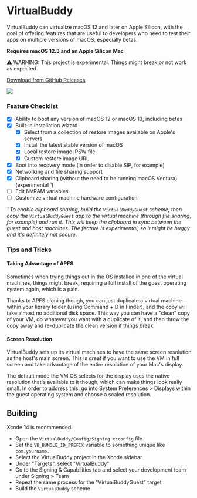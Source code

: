 # VirtualBuddy

VirtualBuddy can virtualize macOS 12 and later on Apple Silicon, with the goal of offering features that are useful to developers who need to test their apps on multiple versions of macOS, especially betas.

**Requires macOS 12.3 and an Apple Silicon Mac**

⚠️ WARNING: This project is experimental. Things might break or not work as expected.

[Download from GitHub Releases](https://github.com/insidegui/VirtualBuddy/releases)

![](./Screenshot.png)

### Feature Checklist

- [x] Ability to boot any version of macOS 12 or macOS 13, including betas
- [x] Built-in installation wizard
	- [x] Select from a collection of restore images available on Apple's servers
	- [x] Install the latest stable version of macOS
	- [x] Local restore image IPSW file
	- [x] Custom restore image URL
- [x] Boot into recovery mode (in order to disable SIP, for example)
- [x] Networking and file sharing support
- [x] Clipboard sharing (without the need to be running macOS Ventura) (experimental ¹)
- [ ] Edit NVRAM variables
- [ ] Customize virtual machine hardware configuration

_¹ To enable clipboard sharing, build the `VirtualBuddyGuest` scheme, then copy the `VirtualBuddyGuest` app to the virtual machine (through file sharing, for example) and run it. This will keep the clipboard in sync between the guest and host machines. The feature is experimental, so it might be buggy and it's definitely not secure._

### Tips and Tricks

#### Taking Advantage of APFS

Sometimes when trying things out in the OS installed in one of the virtual machines, things might break, requiring a full install of the guest operating system again, which is a pain.

Thanks to APFS cloning though, you can just duplicate a virtual machine within your library folder (using Command + D in Finder), and the copy will take almost no additional disk space. This way you can have a "clean" copy of your VM, do whatever you want with a duplicate of it, and then throw the copy away and re-duplicate the clean version if things break.

#### Screen Resolution

VirtualBuddy sets up its virtual machines to have the same screen resolution as the host's main screen. This is great if you want to use the VM in full screen and take advantage of the entire resolution of your Mac's display.

The default mode the VM OS selects for the display uses the native resolution that's available to it though, which can make things look really small. In order to address this, go into System Preferences > Displays within the guest operating system and choose a scaled resolution.

## Building

Xcode 14 is recommended.

- Open the `VirtualBuddy/Config/Signing.xcconfig` file
- Set the `VB_BUNDLE_ID_PREFIX` variable to something unique like `com.yourname.`
- Select the VirtualBuddy project in the Xcode sidebar
- Under "Targets", select "VirtualBuddy"
- Go to the Signing & Capabilities tab and select your development team under Signing > Team
- Repeat the same process for the "VirtualBuddyGuest" target
- Build the `VirtualBuddy` scheme